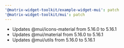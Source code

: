 ```yaml
---
'@matrix-widget-toolkit/example-widget-mui': patch
'@matrix-widget-toolkit/mui': patch
---
```


- Updates @mui/icons-material from 5.16.0 to 5.16.1
- Updates @mui/material from 5.16.0 to 5.16.1
- Updates @mui/utils from 5.16.0 to 5.16.1
